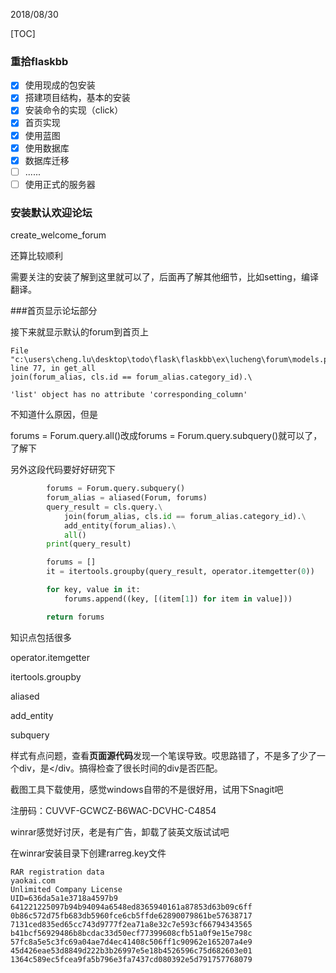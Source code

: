 2018/08/30

[TOC]

### 重拾flaskbb

- [x] 使用现成的包安装
- [x] 搭建项目结构，基本的安装
- [x] 安装命令的实现（click）
- [x] 首页实现
- [x] 使用蓝图
- [x] 使用数据库
- [x] 数据库迁移
- [ ] ......
- [ ] 使用正式的服务器

### 安装默认欢迎论坛

create_welcome_forum

还算比较顺利

需要关注的安装了解到这里就可以了，后面再了解其他细节，比如setting，编译翻译。



###首页显示论坛部分

接下来就显示默认的forum到首页上

```
File "c:\users\cheng.lu\desktop\todo\flask\flaskbb\ex\lucheng\forum\models.py", line 77, in get_all
join(forum_alias, cls.id == forum_alias.category_id).\
    
'list' object has no attribute 'corresponding_column'
```

不知道什么原因，但是

forums = Forum.query.all()改成forums = Forum.query.subquery()就可以了，了解下

另外这段代码要好好研究下

```python
        forums = Forum.query.subquery()
        forum_alias = aliased(Forum, forums)
        query_result = cls.query.\
            join(forum_alias, cls.id == forum_alias.category_id).\
            add_entity(forum_alias).\
            all()
        print(query_result)

        forums = []
        it = itertools.groupby(query_result, operator.itemgetter(0))

        for key, value in it:
            forums.append((key, [(item[1]) for item in value]))

        return forums
```

知识点包括很多

operator.itemgetter

itertools.groupby

aliased

add_entity

subquery



样式有点问题，查看**页面源代码**发现一个笔误导致。哎思路错了，不是多了少了一个div，是</div。搞得检查了很长时间的div是否匹配。



截图工具下载使用，感觉windows自带的不是很好用，试用下Snagit吧

注册码：CUVVF-GCWCZ-B6WAC-DCVHC-C4854



winrar感觉好讨厌，老是有广告，卸载了装英文版试试吧

在winrar安装目录下创建rarreg.key文件 

```
RAR registration data
yaokai.com
Unlimited Company License
UID=636da5a1e3718a4597b9
641221225097b94b94094a6548ed8365940161a87853d63b09c6ff
0b86c572d75fb683db5960fce6cb5ffde62890079861be57638717
7131ced835ed65cc743d9777f2ea71a8e32c7e593cf66794343565
b41bcf56929486b8bcdac33d50ecf77399608cfb51a0f9e15e798c
57fc8a5e5c3fc69a04ae7d4ec41408c506ff1c90962e165207a4e9
45d426eae53d8849d222b3b26997e5e18b4526596c75d682603e01
1364c589ec5fcea9fa5b796e3fa7437cd080392e5d791757768079
```



